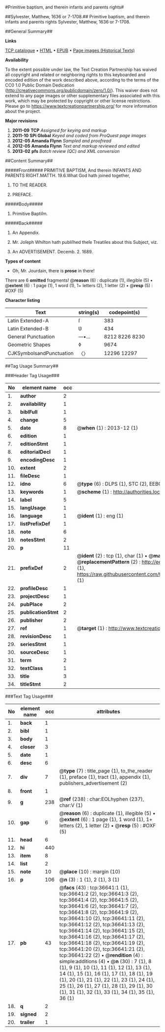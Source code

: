 #Primitive baptism, and therein infants and parents rights#

##Sylvester, Matthew, 1636 or 7-1708.##
Primitive baptism, and therein infants and parents rights
Sylvester, Matthew, 1636 or 7-1708.

##General Summary##

**Links**

[TCP catalogue](http://www.ota.ox.ac.uk/tcp/)  • 
[HTML](http://tei.it.ox.ac.uk/tcp/Texts-HTML/free/A62/A62091.html)  • 
[EPUB](http://tei.it.ox.ac.uk/tcp/Texts-EPUB/free/A62/A62091.epub) • 
[Page images (Historical Texts)](https://historicaltexts.jisc.ac.uk/eebo-99832170e)

**Availability**

To the extent possible under law, the Text Creation Partnership has waived all copyright and related or neighboring rights to this keyboarded and encoded edition of the work described above, according to the terms of the CC0 1.0 Public Domain Dedication (http://creativecommons.org/publicdomain/zero/1.0/). This waiver does not extend to any page images or other supplementary files associated with this work, which may be protected by copyright or other license restrictions. Please go to https://www.textcreationpartnership.org/ for more information about the project.

**Major revisions**

1. __2011-09__ __TCP__ *Assigned for keying and markup*
1. __2011-10__ __SPi Global__ *Keyed and coded from ProQuest page images*
1. __2012-05__ __Amanda Flynn__ *Sampled and proofread*
1. __2012-05__ __Amanda Flynn__ *Text and markup reviewed and edited*
1. __2013-02__ __pfs__ *Batch review (QC) and XML conversion*

##Content Summary##

#####Front#####
PRIMITIVE BAPTISM, And therein INFANTS AND PARENTS RIGHT.MATTH. 19.6.What God hath joined together, 
1. TO THE READER.

1. PREFACE.

#####Body#####

1. Primitive Baptiſm.

#####Back#####

1. An Appendix.

1. Mr. Joſeph Whiſton hath publiſhed theſe Treatiſes about this Subject, viz.

1. An ADVERTISEMENT. Decemb. 2. 1689.

**Types of content**

  * Oh, Mr. Jourdain, there is **prose** in there!

There are 6 **omitted** fragments! 
 @__reason__ (6) : duplicate (1), illegible (5)  •  @__extent__ (6) : 1 page (1), 1 word (1), 1+ letters (2), 1 letter (2)  •  @__resp__ (5) : #OXF (5)

**Character listing**


|Text|string(s)|codepoint(s)|
|---|---|---|
|Latin Extended-A|ſ|383|
|Latin Extended-B|Ʋ|434|
|General Punctuation|—•…|8212 8226 8230|
|Geometric Shapes|◊|9674|
|CJKSymbolsandPunctuation|〈〉|12296 12297|

##Tag Usage Summary##

###Header Tag Usage###

|No|element name|occ|attributes|
|---|---|---|---|
|1.|__author__|2||
|2.|__availability__|1||
|3.|__biblFull__|1||
|4.|__change__|5||
|5.|__date__|8| @__when__ (1) : 2013-12 (1)|
|6.|__edition__|1||
|7.|__editionStmt__|1||
|8.|__editorialDecl__|1||
|9.|__encodingDesc__|1||
|10.|__extent__|2||
|11.|__fileDesc__|1||
|12.|__idno__|6| @__type__ (6) : DLPS (1), STC (2), EEBO-CITATION (1), PROQUEST (1), VID (1)|
|13.|__keywords__|1| @__scheme__ (1) : http://authorities.loc.gov/ (1)|
|14.|__label__|5||
|15.|__langUsage__|1||
|16.|__language__|1| @__ident__ (1) : eng (1)|
|17.|__listPrefixDef__|1||
|18.|__note__|6||
|19.|__notesStmt__|2||
|20.|__p__|11||
|21.|__prefixDef__|2| @__ident__ (2) : tcp (1), char (1)  •  @__matchPattern__ (2) : ([0-9\-]+):([0-9IVX]+) (1), (.+) (1)  •  @__replacementPattern__ (2) : http://eebo.chadwyck.com/downloadtiff?vid=$1&page=$2 (1), https://raw.githubusercontent.com/textcreationpartnership/Texts/master/tcpchars.xml#$1 (1)|
|22.|__profileDesc__|1||
|23.|__projectDesc__|1||
|24.|__pubPlace__|2||
|25.|__publicationStmt__|2||
|26.|__publisher__|2||
|27.|__ref__|1| @__target__ (1) : http://www.textcreationpartnership.org/docs/. (1)|
|28.|__revisionDesc__|1||
|29.|__seriesStmt__|1||
|30.|__sourceDesc__|1||
|31.|__term__|2||
|32.|__textClass__|1||
|33.|__title__|3||
|34.|__titleStmt__|2||


###Text Tag Usage###

|No|element name|occ|attributes|
|---|---|---|---|
|1.|__back__|1||
|2.|__bibl__|1||
|3.|__body__|1||
|4.|__closer__|3||
|5.|__date__|1||
|6.|__desc__|6||
|7.|__div__|7| @__type__ (7) : title_page (1), to_the_reader (1), preface (1), tract (1), appendix (1), publishers_advertisement (2)|
|8.|__front__|1||
|9.|__g__|238| @__ref__ (238) : char:EOLhyphen (237), char:V (1)|
|10.|__gap__|6| @__reason__ (6) : duplicate (1), illegible (5)  •  @__extent__ (6) : 1 page (1), 1 word (1), 1+ letters (2), 1 letter (2)  •  @__resp__ (5) : #OXF (5)|
|11.|__head__|6||
|12.|__hi__|440||
|13.|__item__|8||
|14.|__list__|2||
|15.|__note__|10| @__place__ (10) : margin (10)|
|16.|__p__|106| @__n__ (3) : 1 (1), 2 (1), 3 (1)|
|17.|__pb__|43| @__facs__ (43) : tcp:36641:1 (1), tcp:36641:2 (2), tcp:36641:3 (2), tcp:36641:4 (2), tcp:36641:5 (2), tcp:36641:6 (2), tcp:36641:7 (2), tcp:36641:8 (2), tcp:36641:9 (2), tcp:36641:10 (2), tcp:36641:11 (2), tcp:36641:12 (2), tcp:36641:13 (2), tcp:36641:14 (2), tcp:36641:15 (2), tcp:36641:16 (2), tcp:36641:17 (2), tcp:36641:18 (2), tcp:36641:19 (2), tcp:36641:20 (2), tcp:36641:21 (2), tcp:36641:22 (2)  •  @__rendition__ (4) : simple:additions (4)  •  @__n__ (30) : 7 (1), 8 (1), 9 (1), 10 (1), 11 (1), 12 (1), 13 (1), 14 (1), 15 (1), 16 (1), 17 (1), 18 (1), 19 (1), 20 (1), 21 (1), 22 (1), 23 (1), 24 (1), 25 (1), 26 (1), 27 (1), 28 (1), 29 (1), 30 (1), 31 (1), 32 (1), 33 (1), 34 (1), 35 (1), 36 (1)|
|18.|__q__|2||
|19.|__signed__|2||
|20.|__trailer__|1||
